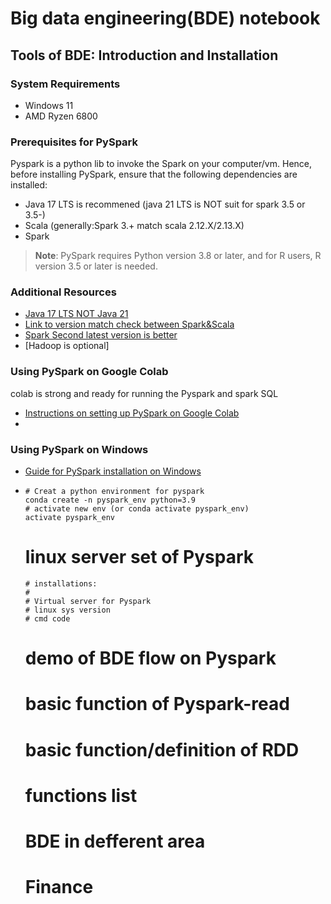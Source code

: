 # Big data engineering(BDE) notebook
## Tools of BDE: Introduction and Installation
### System Requirements
- Windows 11
- AMD Ryzen 6800
### Prerequisites for PySpark
Pyspark is a python lib to invoke the Spark on your computer/vm. Hence, before installing PySpark, ensure that the following dependencies are installed:
- Java 17 LTS is recommened (java 21 LTS is NOT suit for spark 3.5 or 3.5-)
- Scala (generally:Spark 3.+ match scala 2.12.X/2.13.X)
- Spark
> **Note**: PySpark requires Python version 3.8 or later, and for R users, R version 3.5 or later is needed.
### Additional Resources
- [Java 17 LTS NOT Java 21](<https://www.oracle.com/java/technologies/downloads/#java17>)
- [Link to version match check between Spark&Scala](<https://mvnrepository.com/artifact/org.apache.spark/spark-core>)
- [Spark Second latest version is better](<https://spark.apache.org/downloads.html>)
- [Hadoop is optional]
### Using PySpark on Google Colab
colab is strong and ready for running the Pyspark and spark SQL
- [Instructions on setting up PySpark on Google Colab](<link-to-colab-setup>)
- 
### Using PySpark on Windows
- [Guide for PySpark installation on Windows](<link-to-windows-setup>)
- 
      # Creat a python environment for pyspark
      conda create -n pyspark_env python=3.9
      # activate new env (or conda activate pyspark_env)
      activate pyspark_env
    # linux server set of Pyspark
      # installations:
      # 
      # Virtual server for Pyspark
      # linux sys version
      # cmd code
  # demo of BDE flow on Pyspark
    # basic function of Pyspark-read
    # basic function/definition of RDD
    # functions list
  # BDE in defferent area
    # Finance
